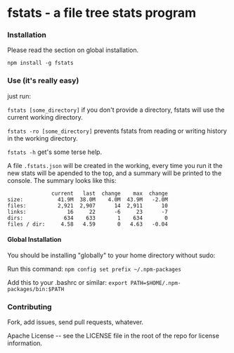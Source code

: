 # fstats - a file tree stats program

### Installation

Please read the section on global installation.

```
npm install -g fstats 
```

### Use (it's really easy)

just run:

`fstats [some_directory]` if you don't provide a directory, fstats will use the current working directory.

`fstats -ro [some_directory]` prevents fstats from reading or writing history in the working directory.

`fstats -h` get's some terse help.

A file `.fstats.json` will be created in the working, every time you run it the new stats will be apended to the top, and a summary will be printed to the console. The summary looks like this:

```
              current   last  change    max  change
size:           41.9M  38.0M    4.0M  43.9M   -2.0M
files:          2,921  2,907      14  2,911      10
links:             16     22      -6     23      -7
dirs:             634    633       1    634       0
files / dir:     4.58   4.59       0   4.63   -0.04
```

#### Global Installation

You should be installing "globally" to your home directory without sudo:

Run this command: ```npm config set prefix ~/.npm-packages```

Add this to your .bashrc or similar: ```export PATH=$HOME/.npm-packages/bin:$PATH```

### Contributing

Fork, add issues, send pull requests, whatever.

Apache License -- see the LICENSE file in the root of the repo for license information.
